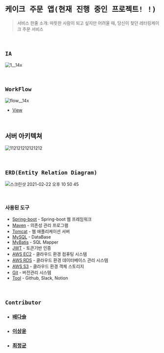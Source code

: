 # `케이크 주문 앱(현재 진행 중인 프로젝트! !)`

> 서비스 한줄 소개: 따뜻한 사람이 되고 싶지만 어려울 때, 당신이 찾던 레터링케이크 주문 서비스

<br>

## `IA`

![1__14x](https://user-images.githubusercontent.com/45676906/109584894-cbf93980-7b45-11eb-8329-a31e2b72314e.png)

<br>

## `WorkFlow`

![flow__14x](https://user-images.githubusercontent.com/45676906/109584933-dddadc80-7b45-11eb-9889-b0c6bc911731.png)


- [View](https://app.zeplin.io/project/5fa9572fcf18465e28683ad2)

<br>

## 서버 아키텍쳐 

![112121212121212](https://user-images.githubusercontent.com/45676906/109586329-5e024180-7b48-11eb-92fd-7b9f35584669.jpg)

<br>

## `ERD(Entity Relation Diagram)`

![스크린샷 2021-02-22 오후 10 50 45](https://user-images.githubusercontent.com/45676906/109584293-96a01c00-7b44-11eb-8213-bbc42c25ebda.png)

<br> 

### 사용된 도구

- [Spring-boot]() - Spring-boot 웹 프레임워크
- [Maven]() - 의존성 관리 프로그램
- [Tomcat]() - 웹 애플리케이션 서버
- [MySQL]() - DataBase
- [MyBatis]() - SQL Mapper
- [JWT]() - 토큰기반 인증
- [AWS EC2]() - 클라우드 환경 컴퓨팅 시스템
- [AWS RDS]() - 클라우드 환경 데이터베이스 관리 시스템
- [AWS S3]() - 클라우드 환경 객체 스토리지
- [Git]() - 버전관리 시스템
- [Tool]() - Github, Slack, Notion

<br>

## `Contributor`

- ### [배다슬](https://github.com/bghgu)
- ### [이상윤](https://github.com/syndersonLEE)
- ### [최정균](https://github.com/wjdrbs96)
